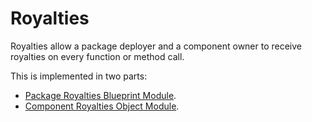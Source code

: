 # Royalties

Royalties allow a package deployer and a component owner to receive royalties on every function
or method call.

This is implemented in two parts:
* [Package Royalties Blueprint Module](package_royalties.md).
* [Component Royalties Object Module](component_royalties.md).
